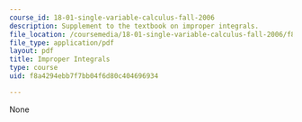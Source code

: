 ```yaml
---
course_id: 18-01-single-variable-calculus-fall-2006
description: Supplement to the textbook on improper integrals.
file_location: /coursemedia/18-01-single-variable-calculus-fall-2006/f8a4294ebb7f7bb04f6d80c404696934_int_imp_integrl.pdf
file_type: application/pdf
layout: pdf
title: Improper Integrals
type: course
uid: f8a4294ebb7f7bb04f6d80c404696934

---
```

None